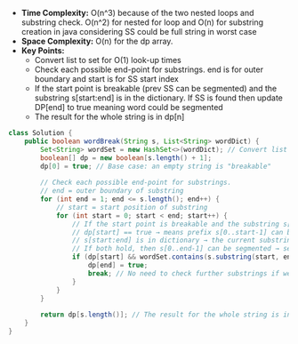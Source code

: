 - **Time Complexity:** O(n^3) because of the two nested loops and substring check. O(n^2) for nested for loop and O(n) for substring creation in java considering SS could be full string in worst case
- **Space Complexity:** O(n) for the dp array.
- **Key Points:**
    - Convert list to set for O(1) look-up times
    - Check each possible end-point for substrings. end is for outer boundary and start is for SS start index
    - If the start point is breakable (prev SS can be segmented) and the substring s[start:end] is in the dictionary. If SS is found then update DP[end] to true meaning word could be segmented
    - The result for the whole string is in dp[n]

```java
class Solution {
    public boolean wordBreak(String s, List<String> wordDict) {
        Set<String> wordSet = new HashSet<>(wordDict); // Convert list to set for O(1) look-up times
        boolean[] dp = new boolean[s.length() + 1];
        dp[0] = true; // Base case: an empty string is "breakable"
        
        // Check each possible end-point for substrings.
        // end = outer boundary of substring
        for (int end = 1; end <= s.length(); end++) {
            // start = start position of substring
            for (int start = 0; start < end; start++) {
                // If the start point is breakable and the substring s[start:end] is in the dictionary
                // dp[start] == true → means prefix s[0..start-1] can be segmented.
                // s[start:end] is in dictionary → the current substring is a valid word.
                // If both hold, then s[0..end-1] can be segmented → set dp[end] = true.
                if (dp[start] && wordSet.contains(s.substring(start, end))) {
                    dp[end] = true;
                    break; // No need to check further substrings if we found one that works
                }
            }
        }
        
        return dp[s.length()]; // The result for the whole string is in dp[n]
    }
}
```